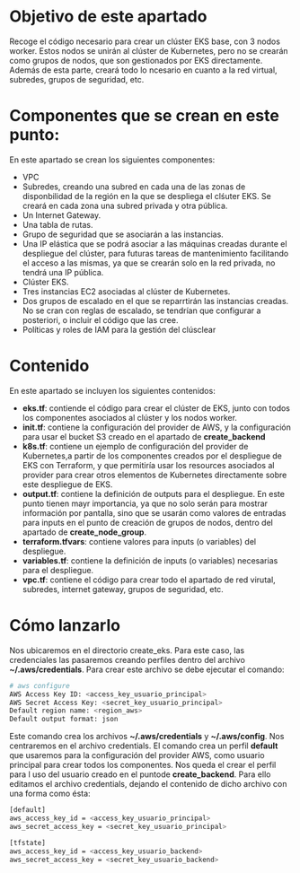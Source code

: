 # Objetivo de este apartado

Recoge el código necesario para crear un clúster EKS base, con 3 nodos worker. Estos nodos se unirán al clúster de Kubernetes, pero no se crearán como grupos de nodos, que son gestionados por EKS directamente. Además de esta parte, creará todo lo ncesario en cuanto a la red virtual, subredes, grupos de seguridad, etc.

# Componentes que se crean en este punto:
En este apartado se crean los siguientes componentes:
- VPC
- Subredes, creando una subred en cada una de las zonas de disponbilidad de la región en la que se despliega el clśuter EKS. Se creará en cada zona una subred privada y otra pública.
- Un Internet Gateway.
- Una tabla de rutas.
- Grupo de seguridad que se asociarán a las instancias.
- Una IP elástica que se podrá asociar a las máquinas creadas durante el despliegue del clúster, para futuras tareas de mantenimiento facilitando el acceso a las mismas, ya que se crearán solo en la red privada, no tendrá una IP pública.
- Clúster EKS.
- Tres instancias EC2 asociadas al clúster de Kubernetes.
- Dos grupos de escalado en el que se reparrtirán las instancias creadas. No se cran con reglas de escalado, se tendrían que configurar a posteriori, o incluir el código que las cree.
- Políticas y roles de IAM para la gestión del clúsclear

# Contenido

En este apartado se incluyen los siguientes contenidos:
- **eks.tf**: contiende el código para crear el clúster de EKS, junto con todos los componentes asociados al clúster y los nodos worker.
- **init.tf**: contiene la configuración del provider de AWS, y la configuración para usar el bucket S3 creado en el apartado de **create_backend** 
- **k8s.tf**: contiene un ejemplo de configuración del provider de Kubernetes,a partir de los componentes creados por el despliegue de EKS con Terraform, y que permitiría usar los resources asociados al provider para crear otros elementos de Kubernetes directamente sobre este despliegue de EKS.
- **output.tf**: contiene la definición de outputs para el despliegue. En este punto tienen mayr importancia, ya que no solo serán para mostrar información por pantalla, sino que se usarán como valores de entradas para inputs en el punto de creación de grupos de nodos, dentro del apartado de **create_node_group**.
- **terraform.tfvars**: contiene valores para inputs (o variables) del despliegue.
- **variables.tf**: contiene la definición de inputs (o variables) necesarias para el despliegue.
- **vpc.tf**: contiene el código para crear todo el apartado de red virutal, subredes, internet gateway, grupos de seguridad, etc.

# Cómo lanzarlo

Nos ubicaremos en el directorio create_eks. Para este caso, las credenciales las pasaremos creando perfiles dentro del archivo **~/.aws/credentials**. Para crear este archivo se debe ejecutar el comando:

```bash
# aws configure
AWS Access Key ID: <access_key_usuario_principal> 
AWS Secret Access Key: <secret_key_usuario_principal> 
Default region name: <region_aws> 
Default output format: json
```
Este comando crea los archivos **~/.aws/credentials** y **~/.aws/config**. Nos centraremos en el archivo credentials. El comando crea un perfil **default** que usaremos para la configuración del provider AWS, como usuario principal para crear todos los componentes. Nos queda el crear el perfil para l uso del usuario creado en el puntode **create_backend**. Para ello editamos el archivo credentials, dejando el contenido de dicho archivo con una forma como ésta:
```bash
[default]
aws_access_key_id = <access_key_usuario_principal> 
aws_secret_access_key = <secret_key_usuario_principal> 

[tfstate]
aws_access_key_id = <access_key_usuario_backend> 
aws_secret_access_key = <secret_key_usuario_backend>
```


